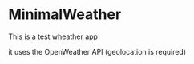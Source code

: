 # MinimalWeather
This is a test wheather app

it uses the OpenWeather API
(geolocation is required)
